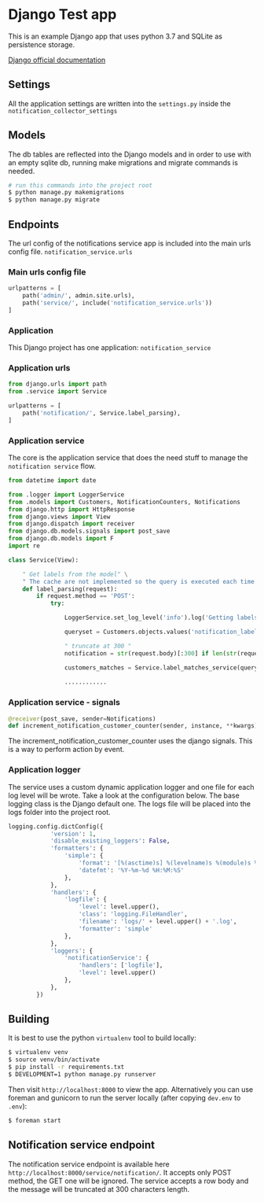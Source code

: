 # Django Test app

This is an example Django app that uses python 3.7 and SQLite as persistence storage.

[Django official documentation](https://docs.djangoproject.com/en/2.2/)

## Settings

All the application settings are written into the `settings.py` inside the `notification_collector_settings`

## Models

The db tables are reflected into the Django models and in order to use with an empty sqlite db, running make migrations and migrate commands is needed.


```sh
# run this commands into the project root
$ python manage.py makemigrations
$ python manage.py migrate
```

## Endpoints

The url config of the notifications service app is included into the main urls config file. `notification_service.urls`

### Main urls config file

```python
urlpatterns = [
    path('admin/', admin.site.urls),
    path('service/', include('notification_service.urls'))
]
```

### Application 

This Django project has one application: `notification_service`

### Application urls

```python
from django.urls import path
from .service import Service

urlpatterns = [
    path('notification/', Service.label_parsing),
]
```

### Application service

The core is the application service that does the need stuff to manage the `notification service` flow.

```python
from datetime import date

from .logger import LoggerService
from .models import Customers, NotificationCounters, Notifications
from django.http import HttpResponse
from django.views import View
from django.dispatch import receiver
from django.db.models.signals import post_save
from django.db.models import F
import re

class Service(View):

    " Get labels from the model" \
    " The cache are not implemented so the query is executed each time "
    def label_parsing(request):
        if request.method == 'POST':
            try:

                LoggerService.set_log_level('info').log('Getting labels from customers table')

                queryset = Customers.objects.values('notification_label', 'id')

                " truncate at 300 "
                notification = str(request.body)[:300] if len(str(request.body)) > 300 else str(request.body)

                customers_matches = Service.label_matches_service(queryset, notification)
                
                ............
```

### Application service - signals

```python
@receiver(post_save, sender=Notifications)
def increment_notification_customer_counter(sender, instance, **kwargs):
```
The increment_notification_customer_counter uses the django signals. This is a way to perform action by event.

### Application logger

The service uses a custom dynamic application logger and one file for each log level will be wrote.
Take a look at the configuration below. The base logging class is the Django default one. The logs file will be placed into the logs folder into the project root.

```python
logging.config.dictConfig({
            'version': 1,
            'disable_existing_loggers': False,
            'formatters': {
                'simple': {
                    'format': '[%(asctime)s] %(levelname)s %(module)s %(process)d %(thread)d %(message)s',
                    'datefmt': '%Y-%m-%d %H:%M:%S'
                },
            },
            'handlers': {
                'logfile': {
                    'level': level.upper(),
                    'class': 'logging.FileHandler',
                    'filename': 'logs/' + level.upper() + '.log',
                    'formatter': 'simple'
                },
            },
            'loggers': {
                'notificationService': {
                    'handlers': ['logfile'],
                    'level': level.upper()
                },
            },
        })
```

## Building

It is best to use the python `virtualenv` tool to build locally:

```sh
$ virtualenv venv
$ source venv/bin/activate
$ pip install -r requirements.txt
$ DEVELOPMENT=1 python manage.py runserver
```

Then visit `http://localhost:8000` to view the app. Alternatively you
can use foreman and gunicorn to run the server locally (after copying
`dev.env` to `.env`):

```sh
$ foreman start
```

## Notification service endpoint

The notification service endpoint is available here `http://localhost:8000/service/notification/`. It accepts only POST method, the GET one will be ignored.
The service accepts a row body and the message will be truncated at 300 characters length.

